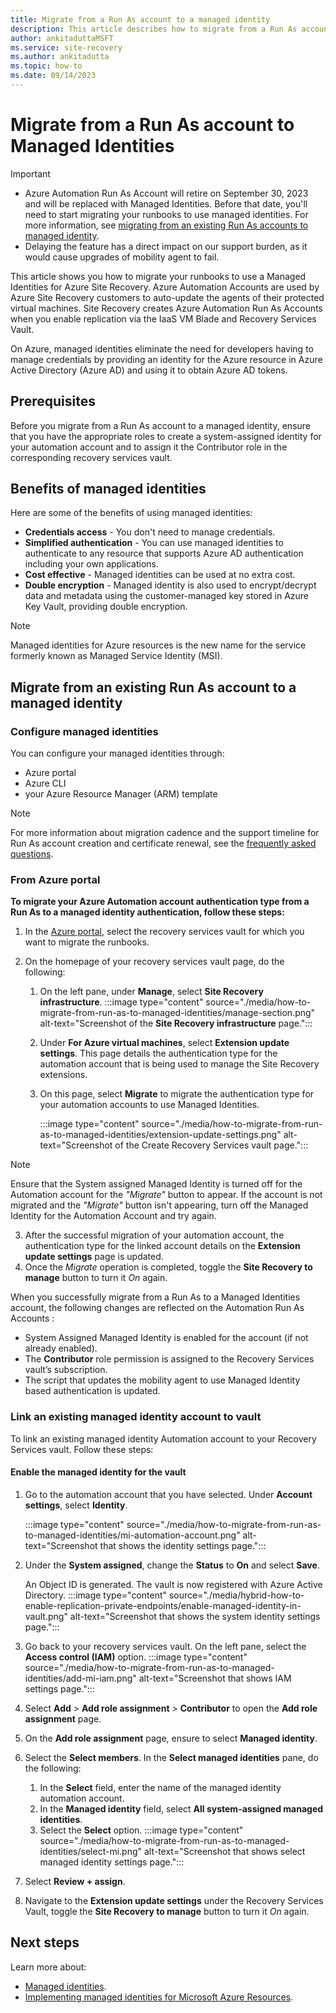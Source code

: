 ```yaml
---
title: Migrate from a Run As account to a managed identity
description: This article describes how to migrate from a Run As account to a managed identity in Azure Site Recovery.
author: ankitaduttaMSFT
ms.service: site-recovery
ms.author: ankitadutta
ms.topic: how-to 
ms.date: 09/14/2023
---
```


# Migrate from a Run As account to Managed Identities 

> [!IMPORTANT]
> - Azure Automation Run As Account will retire on September 30, 2023 and will be replaced with Managed Identities. Before that date, you'll need to start migrating your runbooks to use managed identities. For more information, see [migrating from an existing Run As accounts to managed identity](../automation/automation-managed-identity-faq.md).
> - Delaying the feature has a direct impact on our support burden, as it would cause upgrades of mobility agent to fail.

This article shows you how to migrate your runbooks to use a Managed Identities for Azure Site Recovery. Azure Automation Accounts are used by Azure Site Recovery customers to auto-update the agents of their protected virtual machines. Site Recovery creates Azure Automation Run As Accounts when you enable replication via the IaaS VM Blade and Recovery Services Vault. 

On Azure, managed identities eliminate the need for developers having to manage credentials by providing an identity for the Azure resource in Azure Active Directory (Azure AD) and using it to obtain Azure AD tokens. 

## Prerequisites

Before you migrate from a Run As account to a managed identity, ensure that you have the appropriate roles to create a system-assigned identity for your automation account and to assign it the Contributor role in the corresponding recovery services vault.

## Benefits of managed identities

Here are some of the benefits of using managed identities:

- **Credentials access** - You don't need to manage credentials.
- **Simplified authentication** - You can use managed identities to authenticate to any resource that supports Azure AD authentication including your own applications.
- **Cost effective** - Managed identities can be used at no extra cost.
-  **Double encryption** - Managed identity is also used to encrypt/decrypt data and metadata using the customer-managed key stored in Azure Key Vault, providing double encryption.

> [!NOTE]
> Managed identities for Azure resources is the new name for the service formerly known as Managed Service Identity (MSI).

## Migrate from an existing Run As account to a managed identity
 
### Configure managed identities 

You can configure your managed identities through:

- Azure portal
- Azure CLI
- your Azure Resource Manager (ARM) template

> [!NOTE]
> For more information about migration cadence and the support timeline for Run As account creation and certificate renewal, see the [frequently asked questions](../automation/automation-managed-identity-faq.md).


### From Azure portal

**To migrate your Azure Automation account authentication type from a Run As to a managed identity authentication, follow these steps:**


1. In the [Azure portal](https://portal.azure.com), select the recovery services vault for which you want to migrate the runbooks.

1. On the homepage of your recovery services vault page, do the following:
    1. On the left pane, under **Manage**, select **Site Recovery infrastructure**.
        :::image type="content" source="./media/how-to-migrate-from-run-as-to-managed-identities/manage-section.png" alt-text="Screenshot of the **Site Recovery infrastructure** page.":::
    1. Under **For Azure virtual machines**, select **Extension update settings**.
     This page details the authentication type for the automation account that is being used to manage the Site Recovery extensions.

    1. On this page, select **Migrate** to migrate the authentication type for your automation accounts to use Managed Identities. 
        
        :::image type="content" source="./media/how-to-migrate-from-run-as-to-managed-identities/extension-update-settings.png" alt-text="Screenshot of the Create Recovery Services vault page.":::


> [!NOTE]
> Ensure that the System assigned Managed Identity is turned off for the Automation account for the _"Migrate"_ button to appear. If the account is not migrated and the _"Migrate"_ button isn't appearing, turn off the Managed Identity for the Automation Account and try again.

3. After the successful migration of your automation account, the authentication type for the linked account details on the **Extension update settings** page is updated.
1. Once the _Migrate_ operation is completed, toggle the **Site Recovery to manage** button to turn it _On_ again.

When you successfully migrate from a Run As to a Managed Identities account, the following changes are reflected on the Automation Run As Accounts :

-	System Assigned Managed Identity is enabled for the account (if not already enabled).
-	The **Contributor** role permission is  assigned to the Recovery Services vault’s subscription.
-	The script that updates the mobility agent to use Managed Identity based authentication is updated.


### Link an existing managed identity account to vault

To link an existing managed identity Automation account to your Recovery Services vault. Follow these steps:

#### Enable the managed identity for the vault

1. Go to the automation account that you have selected. Under **Account settings**, select **Identity**.

   :::image type="content" source="./media/how-to-migrate-from-run-as-to-managed-identities/mi-automation-account.png" alt-text="Screenshot that shows the identity settings page.":::

1. Under the **System assigned**, change the **Status** to **On** and select **Save**.

   An Object ID is generated. The vault is now registered with Azure Active
   Directory.
    :::image type="content" source="./media/hybrid-how-to-enable-replication-private-endpoints/enable-managed-identity-in-vault.png" alt-text="Screenshot that shows the system identity settings page.":::

1. Go back to your recovery services vault. On the left pane, select the **Access control (IAM)** option.
    :::image type="content" source="./media/how-to-migrate-from-run-as-to-managed-identities/add-mi-iam.png" alt-text="Screenshot that shows IAM settings page.":::
1. Select **Add** > **Add role assignment** > **Contributor** to open the **Add role assignment** page.
1. On the **Add role assignment** page, ensure to select **Managed identity**.
1. Select the **Select members**. In the **Select managed identities** pane, do the following:
    1. In the **Select** field, enter the name of the managed identity automation account.
    1. In the **Managed identity** field, select **All system-assigned managed identities**.
    1. Select the **Select** option.
        :::image type="content" source="./media/how-to-migrate-from-run-as-to-managed-identities/select-mi.png" alt-text="Screenshot that shows select managed identity settings page.":::
1. Select **Review + assign**.
1. Navigate to the **Extension update settings** under the Recovery Services Vault, toggle the **Site Recovery to manage** button to turn it _On_ again.

## Next steps

Learn more about:
- [Managed identities](../active-directory/managed-identities-azure-resources/overview.md).
- [Implementing managed identities for Microsoft Azure Resources](https://www.pluralsight.com/courses/microsoft-azure-resources-managed-identities-implementing).

